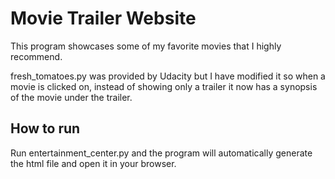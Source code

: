 # Movie Trailer Website
This program showcases some of my favorite movies that I highly recommend.

fresh_tomatoes.py was provided by Udacity but I have modified it so
when a movie is clicked on, instead of showing only a trailer it now has a
synopsis of the movie under the trailer.

## How to run
Run entertainment_center.py and the program will automatically generate
the html file and open it in your browser.
